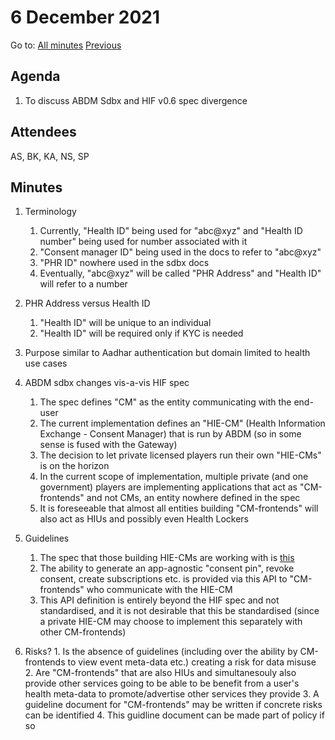 # 6 December 2021

Go to: [All minutes](../index.md) [Previous](./mom-0412.md)

## Agenda

1. To discuss ABDM Sdbx and HIF v0.6 spec divergence


## Attendees

AS, BK, KA, NS, SP

## Minutes

1. Terminology

	1. Currently, "Health ID" being used for "abc@xyz" and "Health ID number" being used for number associated with it
	2. "Consent manager ID" being used in the docs to refer to "abc@xyz"
	3. "PHR ID" nowhere used in the sdbx docs
	4. Eventually, "abc@xyz" will be called "PHR Address" and "Health ID" will refer to a number
	
2. PHR Address versus Health ID

	1. "Health ID" will be unique to an individual
	2. "Health ID" will be required only if KYC is needed
  3. Purpose similar to Aadhar authentication but domain limited to health use cases 

3. ABDM sdbx changes vis-a-vis HIF spec 

	1. The spec defines "CM" as the entity communicating with the end-user
	2. The current implementation defines an "HIE-CM" (Health Information Exchange - Consent Manager) that is run by ABDM (so in some sense is fused with the Gateway)
	3. The decision to let private licensed players run their own "HIE-CMs" is on the horizon
	4. In the current scope of implementation, multiple private (and one government) players are implementing applications that act as "CM-frontends" and not CMs, an entity nowhere defined in the spec
	5. It is foreseeable that almost all entities building "CM-frontends" will also act as HIUs and possibly even Health Lockers
	
3. Guidelines

	1. The spec that those building HIE-CMs are working with is [this](https://sandbox.abdm.gov.in/swagger/ndhm-phr-app.yaml)
	2. The ability to generate an app-agnostic "consent pin", revoke consent, create subscriptions etc. is provided via this API to "CM-frontends" who communicate with the HIE-CM
	3. This API definition is entirely beyond the HIF spec and not standardised, and it is not desirable that this be standardised (since a private HIE-CM may choose to implement this separately with other CM-frontends)
  4. Risks? 
    1. Is the absence of guidelines (including over the ability by CM-frontends to view event meta-data etc.) creating a risk for data misuse
    2. Are "CM-frontends" that are also HIUs and simultanesouly also provide other services going to be able to be benefit from a user's health meta-data to promote/advertise other services they provide
    3. A guideline document for "CM-frontends" may be written if concrete risks can be identified
    4. This guidline document can be made part of policy if so
